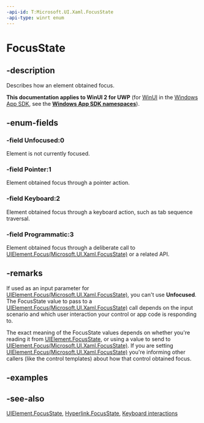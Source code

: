 ```yaml
---
-api-id: T:Microsoft.UI.Xaml.FocusState
-api-type: winrt enum
---
```


<!-- Enumeration syntax
public enum Windows.UI.Xaml.FocusState : int
-->

# FocusState

## -description

Describes how an element obtained focus.

**This documentation applies to WinUI 2 for UWP** (for [WinUI](/windows/apps/winui/winui3/) in the [Windows App SDK](/windows/apps/windows-app-sdk/), see the **[Windows App SDK namespaces](/windows/windows-app-sdk/api/winrt/)**).

## -enum-fields

### -field Unfocused:0

Element is not currently focused.

### -field Pointer:1

Element obtained focus through a pointer action.

### -field Keyboard:2

Element obtained focus through a keyboard action, such as tab sequence traversal.

### -field Programmatic:3

Element obtained focus through a deliberate call to [UIElement.Focus(Microsoft.UI.Xaml.FocusState)](uielement_focus_1914077590.md) or a related API.

## -remarks

If used as an input parameter for [UIElement.Focus(Microsoft.UI.Xaml.FocusState)](uielement_focus_1914077590.md), you can't use **Unfocused**. The FocusState value to pass to a [UIElement.Focus(Microsoft.UI.Xaml.FocusState)](uielement_focus_1914077590.md) call depends on the input scenario and which user interaction your control or app code is responding to.

The exact meaning of the FocusState values depends on whether you're reading it from [UIElement.FocusState](uielement_focusstate.md), or using a value to send to [UIElement.Focus(Microsoft.UI.Xaml.FocusState)](uielement_focus_1914077590.md). If you are setting [UIElement.Focus(Microsoft.UI.Xaml.FocusState)](uielement_focus_1914077590.md) you're informing other callers (like the control templates) about how that control obtained focus.

## -examples

## -see-also

[UIElement.FocusState](uielement_focusstate.md), [Hyperlink.FocusState](../microsoft.ui.xaml.documents/hyperlink_focusstate.md), [Keyboard interactions](/windows/uwp/input-and-devices/keyboard-interactions)

